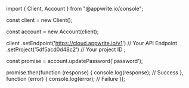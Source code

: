 import { Client, Account } from "@appwrite.io/console";

const client = new Client();

const account = new Account(client);

client
    .setEndpoint('https://cloud.appwrite.io/v1') // Your API Endpoint
    .setProject('5df5acd0d48c2') // Your project ID
;

const promise = account.updatePassword('password');

promise.then(function (response) {
    console.log(response); // Success
}, function (error) {
    console.log(error); // Failure
});